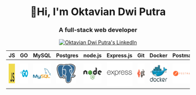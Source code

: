<h1 align="center">👋Hi, I'm Oktavian Dwi Putra</h1>
<h3 align="center">A full-stack web developer</h3>

<p align="center">
  </a>
  <a href="https://www.linkedin.com/in/oktaviandwip/">
    <img src="https://img.shields.io/badge/Oktavian Dwi Putra-1DA1F2?label=LinkedIn&logo=linkedin&style=for-the-badge&color=blue" alt="Oktavian Dwi Putra's LinkedIn"/>
  </a>
</p>

| JS | GO | MySQL | Postgres | node.js | Express.js | Git | Docker | Postman | Tailwind |
|----|----|-------|----------|---------|------------|-----|--------|---------|----------|
| <img src="https://github.com/devicons/devicon/blob/master/icons/javascript/javascript-original.svg" title="JavaScript" alt="JavaScript" width="55" height="55"/> | <img src="https://github.com/devicons/devicon/blob/master/icons/go/go-original-wordmark.svg" title="Go" alt="Go" width="55" height="55"/>| <img src="https://github.com/devicons/devicon/blob/master/icons/mysql/mysql-original-wordmark.svg" title="MySQL" alt="MySQL" width="55" height="55"/>| <img src="https://github.com/devicons/devicon/blob/master/icons/postgresql/postgresql-original.svg" title="Postgres" alt="Postgres" width="55" height="55"/>| <img src="https://github.com/devicons/devicon/blob/master/icons/nodejs/nodejs-original-wordmark.svg" title="Node.js" alt="Node.js" width="55" height="55"/>| <img src="https://github.com/devicons/devicon/blob/master/icons/express/express-original-wordmark.svg" title="Express.js" alt="Express.js" width="70" height="70"/>| <img src="https://github.com/devicons/devicon/blob/master/icons/git/git-original-wordmark.svg" title="Git" alt="Git" width="55" height="55"/>| <img src="https://github.com/devicons/devicon/blob/master/icons/docker/docker-original-wordmark.svg" title="Docker" alt="Docker" width="55" height="55"/>| <img src="https://github.com/devicons/devicon/blob/master/icons/postman/postman-original-wordmark.svg" title="Postman" alt="Postman" width="55" height="55"/>| <img src="https://github.com/devicons/devicon/blob/master/icons/tailwindcss/tailwindcss-original.svg" title="TailwindCSS" alt="TailwindCSS" width="70" height="70" />|

